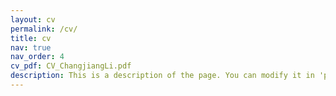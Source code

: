 ```yaml
---
layout: cv
permalink: /cv/
title: cv
nav: true
nav_order: 4
cv_pdf: CV_ChangjiangLi.pdf
description: This is a description of the page. You can modify it in 'pages/_cv.md'. You can also change or remove the top pdf download button.
---
```

